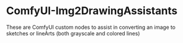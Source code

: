 # ComfyUI-Img2DrawingAssistants
These are ComfyUI custom nodes to assist in converting an image to sketches or lineArts (both grayscale and colored lines)
